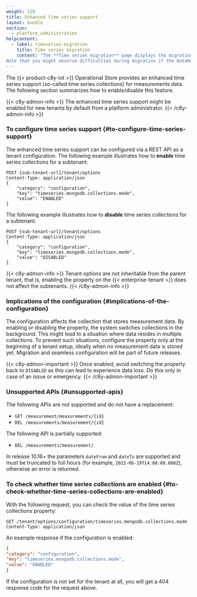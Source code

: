 ```yaml
---
weight: 120
title: Enhanced time series support
layout: bundle
section:
  - platform_administration
helpcontent:
  - label: timeseries-migration
    title: Time series migration
    content: "The **Time series migration** page displays the migration status for the current tenant and its subtenants. From this page, you can schedule the selected tenants for migration. Migrated tenants require user approval and provide the option to remove legacy collection afterwards. 
Note that you might observe difficulties during migration if the DataHub application is subscribed. To learn more refer to https://cumulocity.com/docs/datahub/datahub-overview/."
---
```


The {{< product-c8y-iot >}} Operational Store provides an enhanced time series support (so-called time series collections) for measurements data. The following section summarizes how to enable/disable this feature.

{{< c8y-admon-info >}}
The enhanced time series support might be enabled for new tenants by default from a platform administrator.
{{< /c8y-admon-info >}}

### To configure time series support {#to-configure-time-series-support}

The enhanced time series support can be configured via a REST API as a tenant configuration.
The following example illustrates how to **enable** time series collections for a subtenant:

```http request
POST {sub-tenant-url}/tenant/options
Content-Type: application/json
{
    "category": "configuration",
    "key": "timeseries.mongodb.collections.mode",
    "value": "ENABLED"
}
```

The following example illustrates how to **disable** time series collections for a subtenant:

```http request
POST {sub-tenant-url}/tenant/options
Content-Type: application/json
{
    "category": "configuration",
    "key": "timeseries.mongodb.collections.mode",
    "value": "DISABLED"
}
```
{{< c8y-admon-info >}}
Tenant options are not inheritable from the parent tenant, that is, enabling the property on the {{< enterprise-tenant >}} does not affect the subtenants.
{{< /c8y-admon-info >}}

### Implications of the configuration {#implications-of-the-configuration}

The configuration affects the collection that stores measurement data.
By enabling or disabling the property, the system switches collections in the background.
This might lead to a situation where data resides in multiple collections.
To prevent such situations, configure the property only at the beginning of a tenant setup, ideally when no measurement data is stored yet.
Migration and seamless configuration will be part of future releases.

{{< c8y-admon-important >}}
Once enabled, avoid switching the property back to `DISABLED` as this can lead to experience data loss. Do this only in case of an issue or emergency.
{{< /c8y-admon-important >}}

### Unsupported APIs {#unsupported-apis}

The following APIs are not supported and do not have a replacement:

* `GET /measurement/measurements/{id}`
* `DEL /measurements/measurement/{id}`

The following API is partially supported:

* `DEL /measurements/measurement/`

In release 10.16+ the parameters `dateFrom` and `dateTo` are supported and must be truncated to full hours (for example, `2022-08-19T14:00:00.000Z`), otherwise an error is returned.

### To check whether time series collections are enabled {#to-check-whether-time-series-collections-are-enabled}

With the following request, you can check the value of the time series collections property:

```http request
GET /tenant/options/configuration/timeseries.mongodb.collections.mode
Content-Type: application/json
```

An example response if the configuration is enabled:

```JSON
{
"category": "configuration",
"key": "timeseries.mongodb.collections.mode",
"value": "ENABLED"
}
```

If the configuration is not set for the tenant at all, you will get a 404 response code for the request above.
